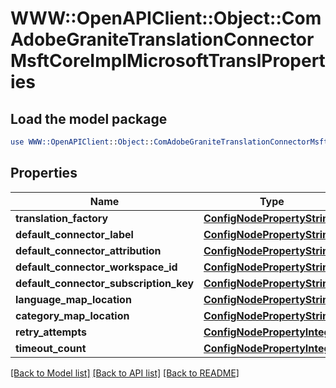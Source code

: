 # WWW::OpenAPIClient::Object::ComAdobeGraniteTranslationConnectorMsftCoreImplMicrosoftTranslProperties

## Load the model package
```perl
use WWW::OpenAPIClient::Object::ComAdobeGraniteTranslationConnectorMsftCoreImplMicrosoftTranslProperties;
```

## Properties
Name | Type | Description | Notes
------------ | ------------- | ------------- | -------------
**translation_factory** | [**ConfigNodePropertyString**](ConfigNodePropertyString.md) |  | [optional] 
**default_connector_label** | [**ConfigNodePropertyString**](ConfigNodePropertyString.md) |  | [optional] 
**default_connector_attribution** | [**ConfigNodePropertyString**](ConfigNodePropertyString.md) |  | [optional] 
**default_connector_workspace_id** | [**ConfigNodePropertyString**](ConfigNodePropertyString.md) |  | [optional] 
**default_connector_subscription_key** | [**ConfigNodePropertyString**](ConfigNodePropertyString.md) |  | [optional] 
**language_map_location** | [**ConfigNodePropertyString**](ConfigNodePropertyString.md) |  | [optional] 
**category_map_location** | [**ConfigNodePropertyString**](ConfigNodePropertyString.md) |  | [optional] 
**retry_attempts** | [**ConfigNodePropertyInteger**](ConfigNodePropertyInteger.md) |  | [optional] 
**timeout_count** | [**ConfigNodePropertyInteger**](ConfigNodePropertyInteger.md) |  | [optional] 

[[Back to Model list]](../README.md#documentation-for-models) [[Back to API list]](../README.md#documentation-for-api-endpoints) [[Back to README]](../README.md)


